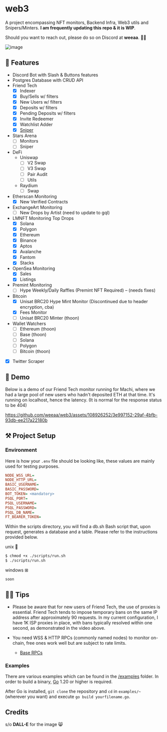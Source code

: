# web3

A project encompassing NFT monitors, Backend Infra, Web3 utils and Snipers/Minters. **I am frequently updating this repo & it is WIP**.

Should you want to reach out, please do so on Discord at **weeaa**. 🤙🏻

![image](https://github.com/weeaa/web3/assets/108926252/e03cf484-d00c-48df-9665-e75b6a4c94b9)

## 🐰 Features

- Discord Bot with Slash & Buttons features
- Postgres Database with CRUD API
- Friend Tech
    - [x] Indexer
    - [x] Buy/Sells w/ filters
    - [x] New Users w/ filters
    - [x] Deposits w/ filters
    - [x] Pending Deposits w/ filters
    - [x] Invite Redeemer
    - [x] Watchlist Adder
    - [x] [Sniper](https://www.friend.tech/rooms/0xe5d60f8324d472e10c4bf274dbb7371aa93034a0)
- Stars Arena
    - [ ] Monitors
    - [ ] Sniper
- DeFi
    - Uniswap
        - [ ] V2 Swap
        - [ ] V3 Swap
        - [ ] Pair Audit
        - [ ] Utils
     - Raydium
         - [ ] Swap 
- Etherscan Monitoring
  - [x] New Verified Contracts
- ExchangeArt Monitoring
  - [ ] New Drops by Artist (need to update to gql)
- LMNFT Monitoring Top Drops
  - [x] Solana
  - [x] Polygon
  - [x] Ethereum
  - [x] Binance
  - [x] Aptos
  - [x] Avalanche
  - [x] Fantom
  - [x] Stacks
- OpenSea Monitoring
  - [x] Sales
  - [x] Listings
- Premint Monitoring
  - [ ] Hype Weekly/Daily Raffles (Premint NFT Required) – (needs fixes)
- Bitcoin
  - [x] Unisat BRC20 Hype Mint Monitor (Discontinued due to header encryption, cba)
  - [x] Fees Monitor
  - [ ] Unisat BRC20 Minter (thoon)
- Wallet Watchers
    - [ ] Ethereum (thoon)
    - [ ] Base (thoon)
    - [ ] Solana
    - [ ] Polygon
    - [ ] Bitcoin (thoon)
- [x] Twitter Scraper

## 👀 Demo
Below is a demo of our Friend Tech monitor running for Machi, where we had a large pool of new users who hadn't deposited ETH at that time. It's running on localhost, hence the latency. (It is normal for the response status to be 404)

https://github.com/weeaa/web3/assets/108926252/3e997152-29af-4bfb-93db-ee217a22180b

## ⚒️ Project Setup

### Environment

Here is how your `.env` file should be looking like, these values are mainly used for testing purposes.

```ini
NODE_WSS_URL=
NODE_HTTP_URL=
BASIC_USERNAME=
BASIC_PASSWORD=
BOT_TOKEN= <mandatory>
PSQL_PORT=
PSQL_USERNAME=
PSQL_PASSWORD=
PSQL_DB_NAME=
FT_BEARER_TOKEN=
```

Within the scripts directory, you will find a db.sh Bash script that, upon request, generates a database and a table. Please refer to the instructions provided below.

unix 
```bash
$ chmod +x ./scripts/run.sh
$ ./scripts/run.sh
```

windows ⊞
```bat
soon
```


## 🫶🏻 Tips
- Please be aware that for new users of Friend Tech, the use of proxies is essential. Friend Tech tends to impose temporary bans on the same IP address after approximately 90 requests. In my current configuration, I have 1K ISP proxies in place, with bans typically resolved within one second, as demonstrated in the video above.

- You need WSS & HTTP RPCs (commonly named nodes) to monitor on-chain, free ones work well but are subject to rate limits.
    - [Base RPCs](https://docs.base.org/tools/node-providers/)

### Examples

There are various examples which can be found in the [/examples](https://github.com/weeaa/web3/tree/main/examples) folder. In order to build a binary, [Go](https://go.dev/doc/install) 1.20 or higher is required.

After Go is installed, `git clone` the repository and `cd` in `examples/~` (wherever you want) and execute `go build yourfilename.go`.

## Credits

s/o **DALL-E** for the image 😸
